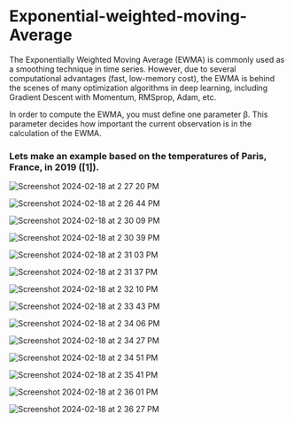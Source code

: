 # Exponential-weighted-moving-Average

The Exponentially Weighted Moving Average (EWMA) is commonly used as a smoothing technique in time series. However, due to several computational advantages (fast, low-memory cost), the EWMA is behind the scenes of many optimization algorithms in deep learning, including Gradient Descent with Momentum, RMSprop, Adam, etc.

In order to compute the EWMA, you must define one parameter β. This parameter decides how important the current observation is in the calculation of the EWMA.

### Lets make an example based on the temperatures of Paris, France, in 2019 ([1]).

![Screenshot 2024-02-18 at 2 27 20 PM](https://github.com/mrvinayakjha/Exponential-weighted-moving-Average/assets/100670889/9e97b0d2-2d80-4a79-b684-d9411ce98a80)


![Screenshot 2024-02-18 at 2 26 44 PM](https://github.com/mrvinayakjha/Exponential-weighted-moving-Average/assets/100670889/68a064cb-518c-4f22-b247-497af43fd08b)


![Screenshot 2024-02-18 at 2 30 09 PM](https://github.com/mrvinayakjha/Exponential-weighted-moving-Average/assets/100670889/67f74e62-5af2-4e97-b726-3e3f85994637)


![Screenshot 2024-02-18 at 2 30 39 PM](https://github.com/mrvinayakjha/Exponential-weighted-moving-Average/assets/100670889/e97b4dcc-5a19-4690-a60f-113659fae8cf)


![Screenshot 2024-02-18 at 2 31 03 PM](https://github.com/mrvinayakjha/Exponential-weighted-moving-Average/assets/100670889/c0756a9a-2fb3-4840-8373-5a5db3b58ba0)


![Screenshot 2024-02-18 at 2 31 37 PM](https://github.com/mrvinayakjha/Exponential-weighted-moving-Average/assets/100670889/ecec6fa3-80ef-452c-b854-c0b4947f64cd)


![Screenshot 2024-02-18 at 2 32 10 PM](https://github.com/mrvinayakjha/Exponential-weighted-moving-Average/assets/100670889/0a9bbf3f-0532-4957-8532-4da1405ccbd6)

![Screenshot 2024-02-18 at 2 33 43 PM](https://github.com/mrvinayakjha/Exponential-weighted-moving-Average/assets/100670889/a69003ea-310d-4f22-9c53-8b6a017f919a)

![Screenshot 2024-02-18 at 2 34 06 PM](https://github.com/mrvinayakjha/Exponential-weighted-moving-Average/assets/100670889/cc0ea363-b868-4f93-8c93-ac4f232965c6)

![Screenshot 2024-02-18 at 2 34 27 PM](https://github.com/mrvinayakjha/Exponential-weighted-moving-Average/assets/100670889/56af26e6-412c-4f39-beb8-5fbfc3b4a78d)

![Screenshot 2024-02-18 at 2 34 51 PM](https://github.com/mrvinayakjha/Exponential-weighted-moving-Average/assets/100670889/dbdee6ff-5b07-4091-90c1-15d7eadf8976)


![Screenshot 2024-02-18 at 2 35 41 PM](https://github.com/mrvinayakjha/Exponential-weighted-moving-Average/assets/100670889/06c38622-7dfe-4e40-868e-16a6a0e39f88)

![Screenshot 2024-02-18 at 2 36 01 PM](https://github.com/mrvinayakjha/Exponential-weighted-moving-Average/assets/100670889/8d87c577-4af8-467a-8c20-79aff9664fc7)

![Screenshot 2024-02-18 at 2 36 27 PM](https://github.com/mrvinayakjha/Exponential-weighted-moving-Average/assets/100670889/2bdc7912-2feb-49ea-ab47-bb23cf7333c7)


















